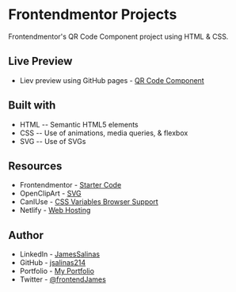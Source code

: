 # Frontendmentor Projects
Frontendmentor's QR Code Component project using HTML & CSS.

## Live Preview
- Liev preview using GitHub pages - [QR Code Component](https://64947b4300bea9506a750d5d--resonant-panda-1c88f3.netlify.app/)

## Built with
- HTML -- Semantic HTML5 elements
- CSS -- Use of animations, media queries, & flexbox
- SVG -- Use of SVGs

## Resources
- Frontendmentor - [Starter Code](https://www.frontendmentor.io/challenges/qr-code-component-iux_sIO_H)
- OpenClipArt - [SVG](https://www.openclipart.org/detail/122107/default-profile-picture)
- CanIUse - [CSS Variables Browser Support](https://caniuse.com/css-variables)
- Netlify - [Web Hosting](https://netlify.com/)

## Author
- LinkedIn - [JamesSalinas](https://www.linkedin.com/in/james-salinas-06a505199)
- GitHub - [jsalinas214](https://www.github.com/jsalinas214) 
- Portfolio - [My Portfolio](http://james-salinas.com/)
- Twitter - [@frontendJames](https://twitter.com/frontendJames)
